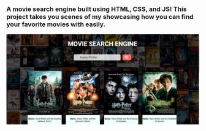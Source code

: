 ### A movie search engine built using HTML, CSS, and JS! This project takes you scenes of my showcasing how you can find your favorite movies with easily.


![image alt](https://github.com/codsahil/Movie-Search-Engine/blob/86b136373f9242897496284a4dc6c08332a0ed94/Screenshot%202024-11-13%20170010.png)
